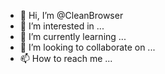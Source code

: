 - 👋 Hi, I’m @CleanBrowser
- 👀 I’m interested in ...
- 🌱 I’m currently learning ...
- 💞️ I’m looking to collaborate on ...
- 📫 How to reach me ...

<!---
CleanBrowser/CleanBrowser is a ✨ special ✨ repository because its `README.md` (this file) appears on your GitHub profile.
You can click the Preview link to take a look at your changes.
--->
